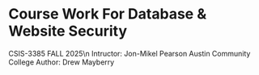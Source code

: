 # Course Work For Database & Website Security
CSIS-3385 FALL 2025\n
Intructor: Jon-Mikel Pearson
Austin Community College
Author: Drew Mayberry
